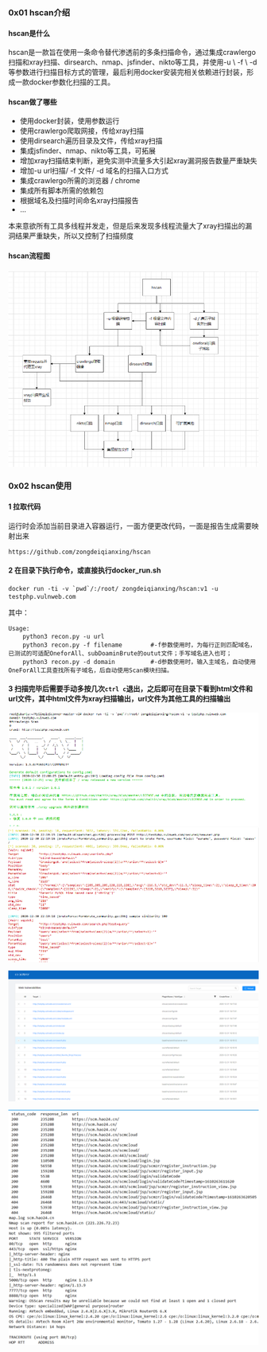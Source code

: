 
### 0x01 hscan介绍
#### hscan是什么
hscan是一款旨在使用一条命令替代渗透前的多条扫描命令，通过集成crawlergo扫描和xray扫描、dirsearch、nmap、jsfinder、nikto等工具，并使用-u \ -f  \ -d 等参数进行扫描目标方式的管理，最后利用docker安装完相关依赖进行封装，形成一款docker参数化扫描的工具。

#### hscan做了哪些
 - 使用docker封装，使用参数运行
 - 使用crawlergo爬取网接，传给xray扫描
 - 使用dirsearch遍历目录及文件，传给xray扫描
 - 集成jsfinder、nmap、nikto等工具，可拓展
 - 增加xray扫描结束判断，避免实测中流量多大引起xray漏洞报告数量严重缺失
 - 增加-u url扫描/ -f 文件/ -d 域名的扫描入口方式
 - 集成crawlergo所需的浏览器 / chrome
 - 集成所有脚本所需的依赖包
 - 根据域名及扫描时间命名xray扫描报告
 - ...
 
 本来意欲所有工具多线程并发走，但是后来发现多线程流量大了xray扫描出的漏洞结果严重缺失，所以又控制了扫描频度
 
#### hscan流程图
![image](img/11.png)

### 0x02 hscan使用

#### 1 拉取代码  
运行时会添加当前目录进入容器运行，一面方便更改代码，一面是报告生成需要映射出来
```
https://github.com/zongdeiqianxing/hscan
```
#### 2 在目录下执行命令，或直接执行docker_run.sh
```
docker run -ti -v `pwd`/:/root/ zongdeiqianxing/hscan:v1 -u testphp.vulnweb.com
```
其中：
```
Usage:
    python3 recon.py -u url 
    python3 recon.py -f filename        #-f参数使用时，为每行正则匹配域名，已测试的可适配OneforAll、subDoaminBrute的outut文件；手写域名进入也可；
    python3 recon.py -d domain          #-d参数使用时，输入主域名，自动使用OneForAll工具查找所有子域名，后自动使用Scan模块扫描。
```

#### 3 扫描完毕后需要手动多按几次`ctrl c`退出，之后即可在目录下看到html文件和url文件，其中html文件为xray扫描输出，url文件为其他工具的扫描输出
![image](img/22.png)
![image](img/33.png)

![image](img/44.png)

![image](img/55.png)



